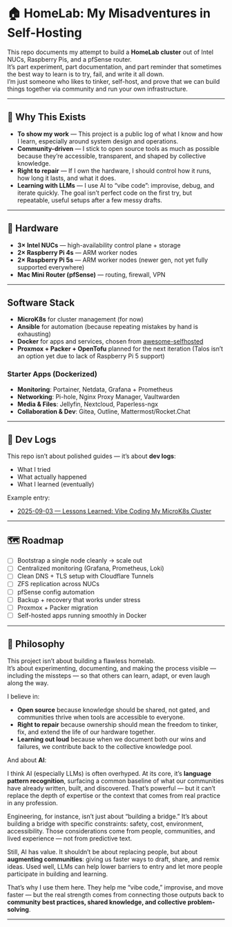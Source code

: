 # 🏠 HomeLab: My Misadventures in Self-Hosting

This repo documents my attempt to build a **HomeLab cluster** out of Intel NUCs, Raspberry Pis, and a pfSense router.  
It’s part experiment, part documentation, and part reminder that sometimes the best way to learn is to try, fail, and write it all down.  
I’m just someone who likes to tinker, self-host, and prove that we can build things together via community and run your own infrastructure.  

---

## 🌱 Why This Exists

- **To show my work** — This project is a public log of what I know and how I learn, especially around system design and operations.  
- **Community-driven** — I stick to open source tools as much as possible because they’re accessible, transparent, and shaped by collective knowledge.  
- **Right to repair** — If I own the hardware, I should control how it runs, how long it lasts, and what it does.  
- **Learning with LLMs** — I use AI to “vibe code”: improvise, debug, and iterate quickly. The goal isn’t perfect code on the first try, but repeatable, useful setups after a few messy drafts.  

---

## 🔧 Hardware

- **3× Intel NUCs** — high-availability control plane + storage  
- **2× Raspberry Pi 4s** — ARM worker nodes  
- **2× Raspberry Pi 5s** — ARM worker nodes (newer gen, not yet fully supported everywhere)  
- **Mac Mini Router (pfSense)** — routing, firewall, VPN  

---

## Software Stack

- **MicroK8s** for cluster management (for now)  
- **Ansible** for automation (because repeating mistakes by hand is exhausting)  
- **Docker** for apps and services, chosen from [awesome-selfhosted](https://github.com/awesome-selfhosted/awesome-selfhosted)  
- **Proxmox + Packer + OpenTofu** planned for the next iteration (Talos isn’t an option yet due to lack of Raspberry Pi 5 support)  

### Starter Apps (Dockerized)

- **Monitoring**: Portainer, Netdata, Grafana + Prometheus  
- **Networking**: Pi-hole, Nginx Proxy Manager, Vaultwarden  
- **Media & Files**: Jellyfin, Nextcloud, Paperless-ngx  
- **Collaboration & Dev**: Gitea, Outline, Mattermost/Rocket.Chat  

---

## 📖 Dev Logs

This repo isn’t about polished guides — it’s about **dev logs**:  

- What I tried
- What actually happened
- What I learned (eventually)

Example entry:  

- [2025-09-03 — Lessons Learned: Vibe Coding My MicroK8s Cluster](./devlog/2025-09-03-microk8s-retro.md)

---

## 🗺️ Roadmap

- [ ] Bootstrap a single node cleanly → scale out  
- [ ] Centralized monitoring (Grafana, Prometheus, Loki)  
- [ ] Clean DNS + TLS setup with Cloudflare Tunnels  
- [ ] ZFS replication across NUCs  
- [ ] pfSense config automation  
- [ ] Backup + recovery that works under stress  
- [ ] Proxmox + Packer migration  
- [ ] Self-hosted apps running smoothly in Docker  

---

## 📝 Philosophy

This project isn’t about building a flawless homelab.  
It’s about experimenting, documenting, and making the process visible — including the missteps — so that others can learn, adapt, or even laugh along the way.  

I believe in:  

- **Open source** because knowledge should be shared, not gated, and communities thrive when tools are accessible to everyone.
- **Right to repair** because ownership should mean the freedom to tinker, fix, and extend the life of our hardware together.  
- **Learning out loud** because when we document both our wins and failures, we contribute back to the collective knowledge pool.  

And about **AI**:  

I think AI (especially LLMs) is often overhyped. At its core, it’s **language pattern recognition**, surfacing a common baseline of what our communities have already written, built, and discovered. That’s powerful — but it can’t replace the depth of expertise or the context that comes from real practice in any profession.  

Engineering, for instance, isn’t just about “building a bridge.” It’s about building a bridge with specific constraints: safety, cost, environment, accessibility. Those considerations come from people, communities, and lived experience — not from predictive text.  

Still, AI has value. It shouldn’t be about replacing people, but about **augmenting communities**: giving us faster ways to draft, share, and remix ideas. Used well, LLMs can help lower barriers to entry and let more people participate in building and learning.  

That’s why I use them here. They help me “vibe code,” improvise, and move faster — but the real strength comes from connecting those outputs back to **community best practices, shared knowledge, and collective problem-solving**.  

---
